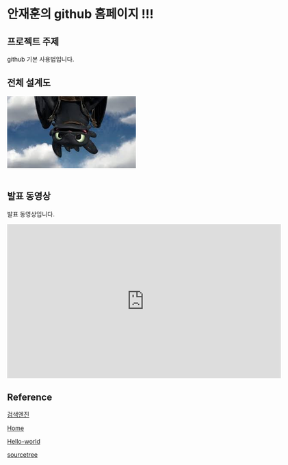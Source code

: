 # 안재훈의 github 홈페이지 !!!

## 프로젝트 주제​

github 기본 사용법입니다.​

## 전체 설계도​

<img src="architecture.jpg"/><br> ​

## 발표 동영상​

발표 동영상입니다.​

<iframe width="640" height="360" src="https://www.youtube.com/embed/mqmo8uj_sHY" frameborder="0" allow="accelerometer; autoplay; clipboard-write; encrypted-media; gyroscope; picture-in-picture" allowfullscreen></iframe>

## Reference​

[검색엔진](https://naver.com)​

[Home](https://JAEHUN-AN.github.io) ​

[Hello-world](https://JAEHUN-AN.github.io/hello-world) ​

[sourcetree](https://jaehun-an.github.io/sourcetree/) ​
